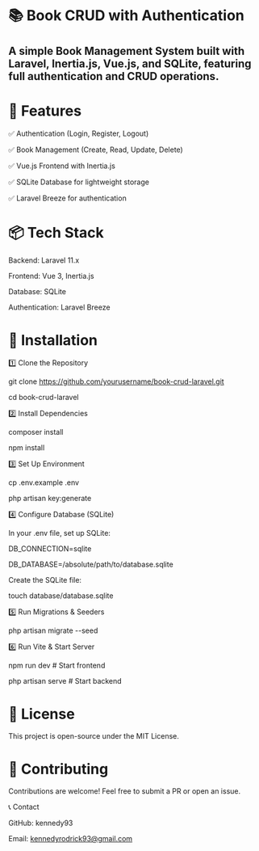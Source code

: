 # 📚 Book CRUD with Authentication


## A simple Book Management System built with Laravel, Inertia.js, Vue.js, and SQLite, featuring full authentication and CRUD operations.


# 🚀 Features

✅ Authentication (Login, Register, Logout)

✅ Book Management (Create, Read, Update, Delete)

✅ Vue.js Frontend with Inertia.js

✅ SQLite Database for lightweight storage

✅ Laravel Breeze for authentication



# 📦 Tech Stack

Backend: Laravel 11.x

Frontend: Vue 3, Inertia.js

Database: SQLite

Authentication: Laravel Breeze



# 🔧 Installation

1️⃣ Clone the Repository

git clone https://github.com/yourusername/book-crud-laravel.git

cd book-crud-laravel



2️⃣ Install Dependencies

composer install

npm install


3️⃣ Set Up Environment

cp .env.example .env

php artisan key:generate



4️⃣ Configure Database (SQLite)

In your .env file, set up SQLite:

DB_CONNECTION=sqlite

DB_DATABASE=/absolute/path/to/database.sqlite

Create the SQLite file:

touch database/database.sqlite



5️⃣ Run Migrations & Seeders

php artisan migrate --seed



6️⃣ Run Vite & Start Server

npm run dev  # Start frontend

php artisan serve  # Start backend



# 📜 License

This project is open-source under the MIT License.



# 🙌 Contributing

Contributions are welcome! Feel free to submit a PR or open an issue.



📞 Contact

GitHub: kennedy93

Email: kennedyrodrick93@gmail.com
